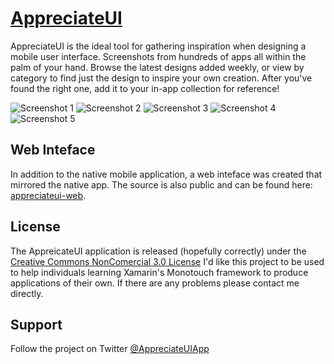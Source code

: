 [AppreciateUI](https://itunes.apple.com/us/app/appreciateui/id651317060?ls=1&mt=8)
============

AppreciateUI is the ideal tool for gathering inspiration when designing a mobile user interface. Screenshots from hundreds of apps all within the palm of your hand. Browse the latest designs added weekly, or view by category to find just the design to inspire your own creation. After you've found the right one, add it to your in-app collection for reference!

![Screenshot 1](http://a1263.phobos.apple.com/us/r1000/060/Purple2/v4/f4/d4/94/f4d49497-9208-f718-a16c-2a5a743a09b4/mzl.iipmjmzi.320x480-75.jpg)
![Screenshot 2](http://a419.phobos.apple.com/us/r1000/092/Purple2/v4/fd/d8/ef/fdd8efd1-d139-9bc3-5243-08906c5ce565/mzl.kymxxoep.320x480-75.jpg)
![Screenshot 3](http://a917.phobos.apple.com/us/r1000/089/Purple/v4/c5/46/09/c54609ca-d9fe-2eae-b3e9-b598cd56759f/mzl.jhbcjixr.320x480-75.jpg)
![Screenshot 4](http://a402.phobos.apple.com/us/r1000/064/Purple/v4/cb/30/92/cb309249-ac6d-ff84-8e87-03055f88a315/mzl.fzomkryw.320x480-75.jpg)
![Screenshot 5](http://a247.phobos.apple.com/us/r1000/110/Purple2/v4/62/47/92/624792a2-11f8-5b30-7841-3ae1682c1bc8/mzl.bdnljfhh.320x480-75.jpg)


Web Inteface
-----------

In addition to the native mobile application, a web inteface was created that mirrored the native app. The source is also
public and can be found here: [appreciateui-web](https://github.com/thedillonb/appreciateui-web). 


License
-----------

The AppreicateUI application is released (hopefully correctly) under the [Creative Commons NonComercial 3.0 License](http://creativecommons.org/licenses/by-nc/3.0/)
I'd like this project to be used to help individuals learning Xamarin's Monotouch framework to produce applications of their own.
If there are any problems please contact me directly.

Support
-----------

Follow the project on Twitter [@AppreciateUIApp](http://www.twitter.com/appreciateuiapp)
